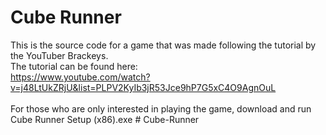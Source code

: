 # Cube Runner
This is the source code for a game that was made following the tutorial by the YouTuber Brackeys. <br>
The tutorial can be found here:<br>
https://www.youtube.com/watch?v=j48LtUkZRjU&list=PLPV2KyIb3jR53Jce9hP7G5xC4O9AgnOuL <br>
<br>
For those who are only interested in playing the game, download and run Cube Runner Setup (x86).exe
#   C u b e - R u n n e r  
 